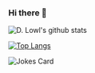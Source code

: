 ### Hi there 👋

![D. Lowl's github stats](https://github-readme-stats.vercel.app/api?username=d-lowl&show_icons=true&theme=midnight-purple)

[![Top Langs](https://github-readme-stats.vercel.app/api/top-langs/?username=d-lowl&layout=compact&theme=midnight-purple)](https://github.com/anuraghazra/github-readme-stats)

![Jokes Card](https://readme-jokes.vercel.app/api)

<!--
**d-lowl/d-lowl** is a ✨ _special_ ✨ repository because its `README.md` (this file) appears on your GitHub profile.

Here are some ideas to get you started:

- 🔭 I’m currently working on ...
- 🌱 I’m currently learning ...
- 👯 I’m looking to collaborate on ...
- 🤔 I’m looking for help with ...
- 💬 Ask me about ...
- 📫 How to reach me: ...
- 😄 Pronouns: ...
- ⚡ Fun fact: ...
-->
